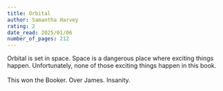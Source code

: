```yaml
---
title: Orbital
author: Samantha Harvey
rating: 2
date_read: 2025/01/06
number_of_pages: 212
---
```


Orbital is set in space. Space is a dangerous place where exciting things happen. Unfortunately, none of those exciting things happen in this book. <br/><br/>This won the Booker. Over James. Insanity. 